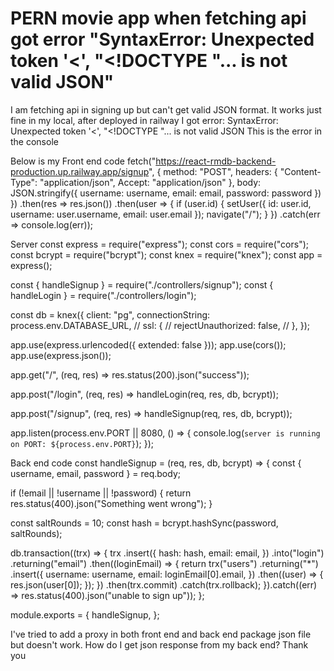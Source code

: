 
# PERN movie app when fetching api got error "SyntaxError: Unexpected token '<', "<!DOCTYPE "... is not valid JSON"

I am fetching api in signing up but can't get valid JSON format.
It works just fine in my local, after deployed in railway I got error: SyntaxError: Unexpected token '<', "<!DOCTYPE "... is not valid JSON
This is the error in the console

Below is my Front end code
fetch("https://react-rmdb-backend-production.up.railway.app/signup", {
      method: "POST",
      headers: {
        "Content-Type": "application/json",
        Accept: "application/json"
      },
      body: JSON.stringify({
        username: username,
        email: email,
        password: password
      })
    })
      .then(res => res.json())
      .then(user => {
        if (user.id) {
          setUser({
            id: user.id,
            username: user.username,
            email: user.email
          });
          navigate("/");
        }
      })
      .catch(err => console.log(err));

Server
const express = require("express");
const cors = require("cors");
const bcrypt = require("bcrypt");
const knex = require("knex");
const app = express();

const { handleSignup } = require("./controllers/signup");
const { handleLogin } = require("./controllers/login");

const db = knex({
  client: "pg",
  connectionString: process.env.DATABASE_URL,
  // ssl: {
  //   rejectUnauthorized: false,
  // },
});

app.use(express.urlencoded({ extended: false }));
app.use(cors());
app.use(express.json());

app.get("/", (req, res) => res.status(200).json("success"));

app.post("/login", (req, res) => handleLogin(req, res, db, bcrypt));

app.post("/signup", (req, res) => handleSignup(req, res, db, bcrypt));

app.listen(process.env.PORT || 8080, () => {
  console.log(`server is running on PORT: ${process.env.PORT}`);
});


Back end code
const handleSignup = (req, res, db, bcrypt) => {
  const { username, email, password } = req.body;

  if (!email || !username || !password) {
    return res.status(400).json("Something went wrong");
  }

  const saltRounds = 10;
  const hash = bcrypt.hashSync(password, saltRounds);

  db.transaction((trx) => {
    trx
      .insert({
        hash: hash,
        email: email,
      })
      .into("login")
      .returning("email")
      .then((loginEmail) => {
        return trx("users")
          .returning("*")
          .insert({
            username: username,
            email: loginEmail[0].email,
          })
          .then((user) => {
            res.json(user[0]);
          });
      })
      .then(trx.commit)
      .catch(trx.rollback);
  }).catch((err) => res.status(400).json("unable to sign up"));
};

module.exports = {
  handleSignup,
};


I've tried to add a proxy in both front end and back end package json file but doesn't work.
How do I get json response from my back end?
Thank you

        